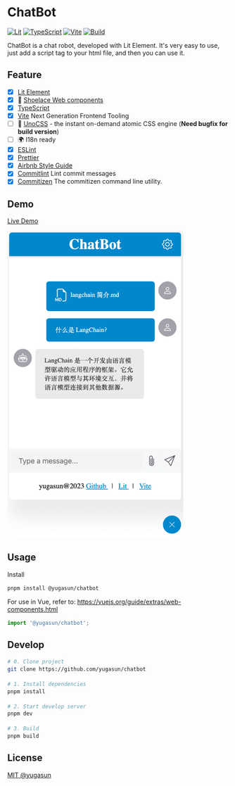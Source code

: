 # ChatBot

[![Lit](https://img.shields.io/badge/Framework-Lit-5865f2)](https://lit.dev/)
[![TypeScript](https://img.shields.io/badge/Language-TypeScript-blue)](https://www.typescriptlang.org/)
[![Vite](https://img.shields.io/badge/Develop-Vite-747bff)](https://vitejs.dev)
[![Build](https://github.com/yugasun/chatbot/actions/workflows/deploy.yml/badge.svg?branch=main)](https://github.com/yugasun/chatbot/actions/workflows/deploy.yml)

ChatBot is a chat robot, developed with Lit Element. It's very easy to use, just add a script tag to your html file, and then you can use it.

## Feature

-   [x] [Lit Element](https://lit.dev/)
-   [x] 🌟 [Shoelace Web components](https://shoelace.style/)
-   [x] [TypeScript](https://www.typescriptlang.org/)
-   [x] [Vite](https://vitejs.dev/) Next Generation Frontend Tooling
-   [ ] 🎨 [UnoCSS](https://github.com/antfu/unocss) - the instant on-demand atomic CSS engine (**Need bugfix for build version**)
-   [ ] 🌍 I18n ready
-   [x] [ESLint](https://eslint.org/)
-   [x] [Prettier](https://prettier.io/)
-   [x] [Airbnb Style Guide](https://github.com/airbnb/javascript)
-   [x] [Commitlint](https://github.com/conventional-changelog/commitlint) Lint commit messages
-   [x] [Commitizen](https://github.com/commitizen/cz-cli) The commitizen command line utility.

## Demo

[Live Demo](https://chatbot.yugasun.com/)

<img src="./demo/chatbot-demo.png" alt="chatbot" width="400"/>

## Usage

Install

```bash
pnpm install @yugasun/chatbot
```

For use in Vue, refer to: https://vuejs.org/guide/extras/web-components.html

```js
import '@yugasun/chatbot';
```

###

## Develop

```bash
# 0. Clone project
git clone https://github.com/yugasun/chatbot

# 1. Install dependencies
pnpm install

# 2. Start develop server
pnpm dev

# 3. Build
pnpm build
```

## License

[MIT @yugasun](./LICENSE)
